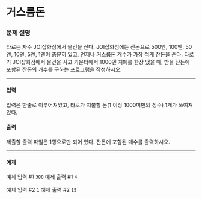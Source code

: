 # 거스름돈

### 문제 설명

타로는 자주 JOI잡화점에서 물건을 산다. JOI잡화점에는 잔돈으로 500엔, 100엔, 50엔, 10엔, 5엔, 1엔이 충분히 있고, 언제나 거스름돈 개수가 가장 적게 잔돈을 준다. 타로가 JOI잡화점에서 물건을 사고 카운터에서 1000엔 지폐를 한장 냈을 때, 받을 잔돈에 포함된 잔돈의 개수를 구하는 프로그램을 작성하시오.

<hr>

<h4>입력</h4>
입력은 한줄로 이루어져있고, 타로가 지불할 돈(1 이상 1000미만의 정수) 1개가 쓰여져있다.

<h4>출력</h4>
제출할 출력 파일은 1행으로만 되어 있다. 잔돈에 포함된 매수를 출력하시오.

<hr>

<h4>예제</h4>

예제 입력 #1 
<code>380</code> 
예제 출력 #1 
<code>4</code>

예제 입력 #2 
<code>1</code>
예제 출력 #2 
<code>15</code>


